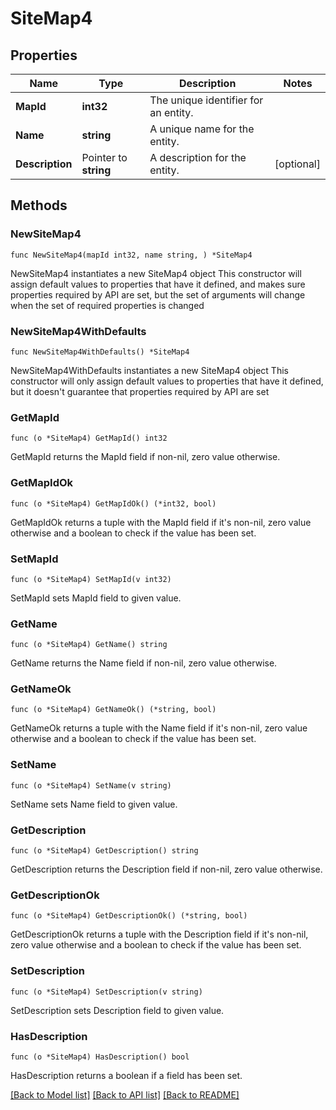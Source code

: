 # SiteMap4

## Properties

Name | Type | Description | Notes
------------ | ------------- | ------------- | -------------
**MapId** | **int32** | The unique identifier for an entity. | 
**Name** | **string** | A unique name for the entity. | 
**Description** | Pointer to **string** | A description for the entity. | [optional] 

## Methods

### NewSiteMap4

`func NewSiteMap4(mapId int32, name string, ) *SiteMap4`

NewSiteMap4 instantiates a new SiteMap4 object
This constructor will assign default values to properties that have it defined,
and makes sure properties required by API are set, but the set of arguments
will change when the set of required properties is changed

### NewSiteMap4WithDefaults

`func NewSiteMap4WithDefaults() *SiteMap4`

NewSiteMap4WithDefaults instantiates a new SiteMap4 object
This constructor will only assign default values to properties that have it defined,
but it doesn't guarantee that properties required by API are set

### GetMapId

`func (o *SiteMap4) GetMapId() int32`

GetMapId returns the MapId field if non-nil, zero value otherwise.

### GetMapIdOk

`func (o *SiteMap4) GetMapIdOk() (*int32, bool)`

GetMapIdOk returns a tuple with the MapId field if it's non-nil, zero value otherwise
and a boolean to check if the value has been set.

### SetMapId

`func (o *SiteMap4) SetMapId(v int32)`

SetMapId sets MapId field to given value.


### GetName

`func (o *SiteMap4) GetName() string`

GetName returns the Name field if non-nil, zero value otherwise.

### GetNameOk

`func (o *SiteMap4) GetNameOk() (*string, bool)`

GetNameOk returns a tuple with the Name field if it's non-nil, zero value otherwise
and a boolean to check if the value has been set.

### SetName

`func (o *SiteMap4) SetName(v string)`

SetName sets Name field to given value.


### GetDescription

`func (o *SiteMap4) GetDescription() string`

GetDescription returns the Description field if non-nil, zero value otherwise.

### GetDescriptionOk

`func (o *SiteMap4) GetDescriptionOk() (*string, bool)`

GetDescriptionOk returns a tuple with the Description field if it's non-nil, zero value otherwise
and a boolean to check if the value has been set.

### SetDescription

`func (o *SiteMap4) SetDescription(v string)`

SetDescription sets Description field to given value.

### HasDescription

`func (o *SiteMap4) HasDescription() bool`

HasDescription returns a boolean if a field has been set.


[[Back to Model list]](../README.md#documentation-for-models) [[Back to API list]](../README.md#documentation-for-api-endpoints) [[Back to README]](../README.md)


